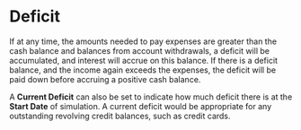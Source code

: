 # Deficit

If at any time, the amounts needed to pay expenses are greater than the cash balance
and balances from account withdrawals, a deficit will be accumulated, and interest 
will accrue on this balance. If there is a deficit balance, and the income again
exceeds the expenses, the deficit will be paid down before accruing a positive cash balance.

A __Current Deficit__ can also be set to indicate how much deficit there is at the 
__Start Date__ of simulation. A current deficit would be appropriate for any outstanding revolving credit balances,
such as credit cards.